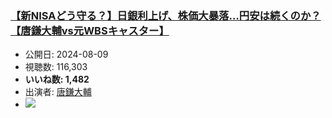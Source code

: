 ### [【新NISAどう守る？】日銀利上げ、株価大暴落…円安は続くのか？【唐鎌大輔vs元WBSキャスター】](https://www.youtube.com/watch?v=y729kavIyK4)
-   公開日: 2024-08-09
-   視聴数: 116,303
-   **いいね数: 1,482**
-   出演者: [唐鎌大輔](/rehacq_fan/people/唐鎌大輔 "wikilink")
- [![](https://img.youtube.com/vi/y729kavIyK4/hqdefault.jpg)](https://www.youtube.com/watch?v=y729kavIyK4)
